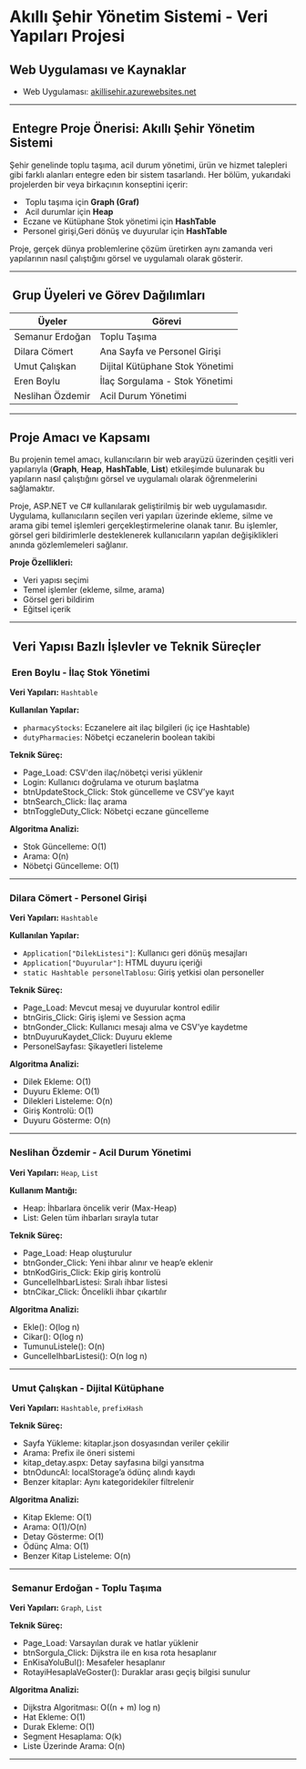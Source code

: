 # Akıllı Şehir Yönetim Sistemi - Veri Yapıları Projesi

## Web Uygulaması ve Kaynaklar

* Web Uygulaması: [akillisehir.azurewebsites.net](https://akillisehir.azurewebsites.net/WebForm1)

---

##  Entegre Proje Önerisi: Akıllı Şehir Yönetim Sistemi

Şehir genelinde toplu taşıma, acil durum yönetimi, ürün ve hizmet talepleri gibi farklı alanları entegre eden bir sistem tasarlandı.
Her bölüm, yukarıdaki projelerden bir veya birkaçının konseptini içerir:

*  Toplu taşıma için **Graph (Graf)**
*  Acil durumlar için **Heap**
* Eczane ve Kütüphane Stok yönetimi için **HashTable**
* Personel girişi,Geri dönüş ve duyurular için **HashTable**

Proje, gerçek dünya problemlerine çözüm üretirken aynı zamanda veri yapılarının nasıl çalıştığını görsel ve uygulamalı olarak gösterir.

---

##  Grup Üyeleri ve Görev Dağılımları

| Üyeler           | Görevi                          |
| ---------------- | ------------------------------- |
| Semanur Erdoğan  | Toplu Taşıma                    |
| Dilara Cömert    | Ana Sayfa ve Personel Girişi    |
| Umut Çalışkan    | Dijital Kütüphane Stok Yönetimi |
| Eren Boylu       | İlaç Sorgulama - Stok Yönetimi  |
| Neslihan Özdemir | Acil Durum Yönetimi             |

---

## Proje Amacı ve Kapsamı

Bu projenin temel amacı, kullanıcıların bir web arayüzü üzerinden çeşitli veri yapılarıyla (**Graph**, **Heap**, **HashTable**, **List**) etkileşimde bulunarak bu yapıların nasıl çalıştığını görsel ve uygulamalı olarak öğrenmelerini sağlamaktır.

Proje, ASP.NET ve C# kullanılarak geliştirilmiş bir web uygulamasıdır. Uygulama, kullanıcıların seçilen veri yapıları üzerinde ekleme, silme ve arama gibi temel işlemleri gerçekleştirmelerine olanak tanır. Bu işlemler, görsel geri bildirimlerle desteklenerek kullanıcıların yapılan değişiklikleri anında gözlemlemeleri sağlanır.

**Proje Özellikleri:**

* Veri yapısı seçimi
* Temel işlemler (ekleme, silme, arama)
* Görsel geri bildirim
* Eğitsel içerik

---

##  Veri Yapısı Bazlı İşlevler ve Teknik Süreçler

###  Eren Boylu - İlaç Stok Yönetimi

**Veri Yapıları:** `Hashtable`

**Kullanılan Yapılar:**

* `pharmacyStocks`: Eczanelere ait ilaç bilgileri (iç içe Hashtable)
* `dutyPharmacies`: Nöbetçi eczanelerin boolean takibi

**Teknik Süreç:**

* Page\_Load: CSV'den ilaç/nöbetçi verisi yüklenir
* Login: Kullanıcı doğrulama ve oturum başlatma
* btnUpdateStock\_Click: Stok güncelleme ve CSV’ye kayıt
* btnSearch\_Click: İlaç arama
* btnToggleDuty\_Click: Nöbetçi eczane güncelleme

**Algoritma Analizi:**

* Stok Güncelleme: O(1)
* Arama: O(n)
* Nöbetçi Güncelleme: O(1)

---

### Dilara Cömert - Personel Girişi

**Veri Yapıları:** `Hashtable`

**Kullanılan Yapılar:**

* `Application["DilekListesi"]`: Kullanıcı geri dönüş mesajları
* `Application["Duyurular"]`: HTML duyuru içeriği
* `static Hashtable personelTablosu`: Giriş yetkisi olan personeller

**Teknik Süreç:**

* Page\_Load: Mevcut mesaj ve duyurular kontrol edilir
* btnGiris\_Click: Giriş işlemi ve Session açma
* btnGonder\_Click: Kullanıcı mesajı alma ve CSV’ye kaydetme
* btnDuyuruKaydet\_Click: Duyuru ekleme
* PersonelSayfası: Şikayetleri listeleme

**Algoritma Analizi:**

* Dilek Ekleme: O(1)
* Duyuru Ekleme: O(1)
* Dilekleri Listeleme: O(n)
* Giriş Kontrolü: O(1)
* Duyuru Gösterme: O(n)

---

### Neslihan Özdemir - Acil Durum Yönetimi

**Veri Yapıları:** `Heap`, `List`

**Kullanım Mantığı:**

* Heap: İhbarlara öncelik verir (Max-Heap)
* List: Gelen tüm ihbarları sırayla tutar

**Teknik Süreç:**

* Page\_Load: Heap oluşturulur
* btnGonder\_Click: Yeni ihbar alınır ve heap’e eklenir
* btnKodGiris\_Click: Ekip giriş kontrolü
* GuncelleIhbarListesi: Sıralı ihbar listesi
* btnCikar\_Click: Öncelikli ihbar çıkartılır

**Algoritma Analizi:**

* Ekle(): O(log n)
* Cikar(): O(log n)
* TumunuListele(): O(n)
* GuncelleIhbarListesi(): O(n log n)

---

###  Umut Çalışkan - Dijital Kütüphane

**Veri Yapıları:** `Hashtable`, `prefixHash`

**Teknik Süreç:**

* Sayfa Yükleme: kitaplar.json dosyasından veriler çekilir
* Arama: Prefix ile öneri sistemi
* kitap\_detay.aspx: Detay sayfasına bilgi yansıtma
* btnOduncAl: localStorage’a ödünç alındı kaydı
* Benzer kitaplar: Aynı kategoridekiler filtrelenir

**Algoritma Analizi:**

* Kitap Ekleme: O(1)
* Arama: O(1)/O(n)
* Detay Gösterme: O(1)
* Ödünç Alma: O(1)
* Benzer Kitap Listeleme: O(n)

---

###  Semanur Erdoğan - Toplu Taşıma

**Veri Yapıları:** `Graph`, `List`

**Teknik Süreç:**

* Page\_Load: Varsayılan durak ve hatlar yüklenir
* btnSorgula\_Click: Dijkstra ile en kısa rota hesaplanır
* EnKisaYoluBul(): Mesafeler hesaplanır
* RotayiHesaplaVeGoster(): Duraklar arası geçiş bilgisi sunulur

**Algoritma Analizi:**

* Dijkstra Algoritması: O((n + m) log n)
* Hat Ekleme: O(1)
* Durak Ekleme: O(1)
* Segment Hesaplama: O(k)
* Liste Üzerinde Arama: O(n)

---

##
